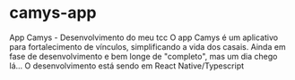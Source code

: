 # camys-app
App Camys - Desenvolvimento do meu tcc
O app Camys é um aplicativo para fortalecimento de vínculos, simplificando a vida dos casais.
Ainda em fase de desenvolvimento e bem longe de "completo", mas um dia chego lá...
O desenvolvimento está sendo em React Native/Typescript
